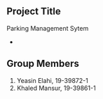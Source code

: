 Project Title
- 
Parking Management Sytem

-
Group Members
-
1. Yeasin Elahi, 19-39872-1
2. Khaled Mansur, 19-39861-1

